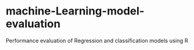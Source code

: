 # machine-Learning-model-evaluation
Performance evaluation of Regression and classification models using R
